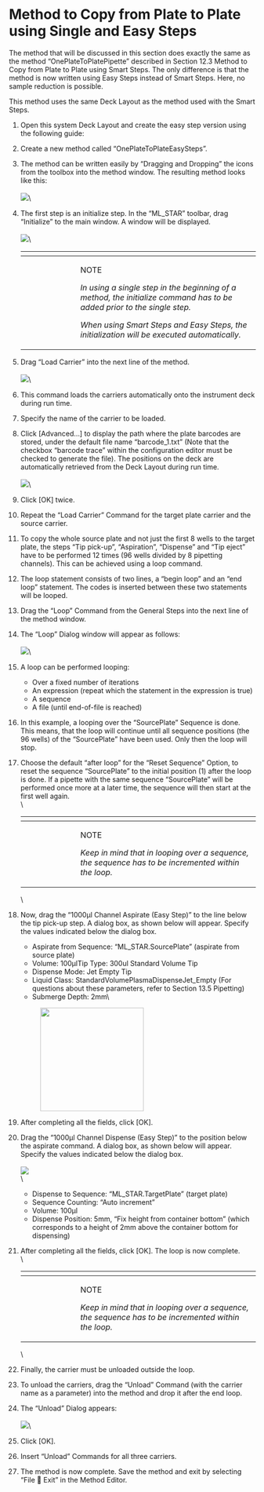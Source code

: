 # Method to Copy from Plate to Plate using Single and Easy Steps

The method that will be discussed in this section does exactly the same as the method “OnePlateToPlatePipette” described in Section 12.3 Method to Copy from Plate to Plate using Smart Steps. The only difference is that the method is now written using Easy Steps instead of Smart Steps. Here, no sample reduction is possible.

This method uses the same Deck Layout as the method used with the Smart Steps.

1. Open this system Deck Layout and create the easy step version using the following guide:
2. Create a new method called “OnePlateToPlateEasySteps”.
3. The method can be written easily by “Dragging and Dropping” the icons from the toolbox into the method window. The resulting method looks like this:\
   \
   ![](<../.gitbook/assets/image (53).png>)\

4.  The first step is an initialize step. In the “ML\_STAR” toolbar, drag “Initialize” to the main window. A window will be displayed.\
    \
    ![](<../.gitbook/assets/image (54).png>)\


    <table data-header-hidden><thead><tr><th width="98"></th><th></th></tr></thead><tbody><tr><td><img src="../.gitbook/assets/image (10) (1) (1) (1) (1) (1) (1) (1) (1).png" alt="" data-size="original"></td><td><p>NOTE</p><p><em>In using a single step in the beginning of a method, the initialize command has to be added prior to the single step.</em></p><p><em>When using Smart Steps and Easy Steps, the initialization will be executed automatically.</em></p></td></tr></tbody></table>
5. Drag “Load Carrier” into the next line of the method.\
   \
   ![](<../.gitbook/assets/image (55).png>)\

6. This command loads the carriers automatically onto the instrument deck during run time.
7. Specify the name of the carrier to be loaded.
8. Click \[Advanced…] to display the path where the plate barcodes are stored, under the default file name “barcode\_1.txt” (Note that the checkbox “barcode trace” within the configuration editor must be checked to generate the file). The positions on the deck are automatically retrieved from the Deck Layout during run time.\
   \
   ![](<../.gitbook/assets/image (56).png>)\

9. Click \[OK] twice.
10. Repeat the “Load Carrier” Command for the target plate carrier and the source carrier.
11. To copy the whole source plate and not just the first 8 wells to the target plate, the steps “Tip pick-up”, “Aspiration”, “Dispense” and “Tip eject” have to be performed 12 times (96 wells divided by 8 pipetting channels). This can be achieved using a loop command.
12. The loop statement consists of two lines, a “begin loop” and an “end loop” statement. The codes is inserted between these two statements will be looped.
13. Drag the “Loop” Command from the General Steps into the next line of the method window.
14. The “Loop” Dialog window will appear as follows:\
    \
    ![](<../.gitbook/assets/image (57).png>)\

15. A loop can be performed looping:
    * Over a fixed number of iterations
    * An expression (repeat which the statement in the expression is true)
    * A sequence
    * A file (until end-of-file is reached)
16. In this example, a looping over the “SourcePlate” Sequence is done. This means, that the loop will continue until all sequence positions (the 96 wells) of the “SourcePlate” have been used. Only then the loop will stop.
17. Choose the default “after loop” for the “Reset Sequence” Option, to reset the sequence “SourcePlate” to the initial position (1) after the loop is done. If a pipette with the same sequence “SourcePlate” will be performed once more at a later time, the sequence will then start at the first well again.\
    \


    <table data-header-hidden><thead><tr><th width="98"></th><th></th></tr></thead><tbody><tr><td><img src="../.gitbook/assets/image (10) (1) (1) (1) (1) (1) (1) (1) (1).png" alt="" data-size="original"></td><td><p>NOTE</p><p><em>Keep in mind that in looping over a sequence, the sequence has to be incremented within the loop.</em></p></td></tr></tbody></table>

    \

18. Now, drag the “1000μl Channel Aspirate (Easy Step)” to the line below the tip pick-up step. A dialog box, as shown below will appear. Specify the values indicated below the dialog box.

    * Aspirate from Sequence: “ML\_STAR.SourcePlate” (aspirate from source plate)
    * Volume: 100μlTip Type: 300ul Standard Volume Tip
    * Dispense Mode: Jet Empty Tip
    * Liquid Class: StandardVolumePlasmaDispenseJet\_Empty (For questions about these parameters, refer to Section 13.5 Pipetting)
    * Submerge Depth: 2mm\


    <figure><img src="../.gitbook/assets/image (58).png" alt="" width="211"><figcaption></figcaption></figure>
19. After completing all the fields, click \[OK].
20. Drag the “1000μl Channel Dispense (Easy Step)” to the position below the aspirate command. A dialog box, as shown below will appear. Specify the values indicated below the dialog box.\
    \
    ![](<../.gitbook/assets/image (59).png>)\
    \

    * Dispense to Sequence: “ML\_STAR.TargetPlate” (target plate)
    * Sequence Counting: “Auto increment”
    * Volume: 100μl
    * Dispense Position: 5mm, “Fix height from container bottom” (which corresponds to a height of 2mm above the container bottom for dispensing)
21. After completing all the fields, click \[OK]. The loop is now complete.\
    \


    <table data-header-hidden><thead><tr><th width="98"></th><th></th></tr></thead><tbody><tr><td><img src="../.gitbook/assets/image (10) (1) (1) (1) (1) (1) (1) (1) (1).png" alt="" data-size="original"></td><td><p>NOTE</p><p><em>Keep in mind that in looping over a sequence, the sequence has to be incremented within the loop.</em></p></td></tr></tbody></table>

    \

22. Finally, the carrier must be unloaded outside the loop.
23. To unload the carriers, drag the “Unload” Command (with the carrier name as a parameter) into the method and drop it after the end loop.
24. The “Unload” Dialog appears:\
    \
    ![](<../.gitbook/assets/image (61).png>)\

25. Click \[OK].
26. Insert “Unload” Commands for all three carriers.
27. The method is now complete. Save the method and exit by selecting “File  Exit” in the Method Editor.

